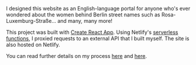 I designed this website as an English-language portal for anyone who's ever wondered about the women behind Berlin street names such as Rosa-Luxemburg-Straße... and many, many more!

This project was built with [Create React App](https://create-react-app.dev/). Using Netlify's [serverless functions](https://www.netlify.com/products/functions/), I proxied requests to an external API that I built myself. The site is also hosted on Netlify.

 You can read further details on my process [here](https://womens-history-of-berlin.netlify.app/about) and [here](https://womens-history-of-berlin.netlify.app/faq).
